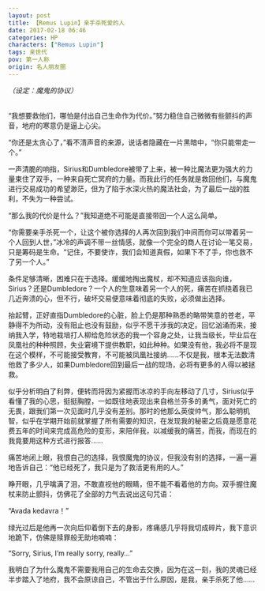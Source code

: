 ```yaml
---
layout: post
title: 【Remus Lupin】亲手杀死爱的人
date: 2017-02-18 06:46
categories: HP
characters: ["Remus Lupin"]
tags: 亲世代
pov: 第一人称
origin: 名人朋友圈
---
```


*（设定：魔鬼的协议）*

<br>
“我想要救他们，哪怕是付出自己生命作为代价。”努力稳住自己微微有些颤抖的声音，地府的寒意仍是逼上心尖。

“你还是太贪心了，”看不清声音的来源，说话者隐藏在一片黑暗中，“你只能带走一个。”

一声清脆的响指，Sirius和Dumbledore被带了上来，被一种比魔法更为强大的力量束住了双手，一种来自死亡冥府的力量。而我此行的任务就是救回他们，与魔鬼进行交易成功的希望渺茫，但为了陷于水深火热的魔法社会，为了最后一战的胜利，不失为一种尝试。

“那么我的代价是什么？”我知道绝不可能是直接带回一个人这么简单。

“你需要亲手杀死一个，让这个被你选择的人再次回到我们中间而你可以带着另一个人回到人世，”冰冷的声调不带一丝情感，就像一个完全的商人在讨论一笔交易，只是筹码是生命。“记住，不要使诈，我们会知道真假，如果下不了手，你也救不了另一个人。”

条件足够清晰，困难只在于选择。缓缓地掏出魔杖，却不知道应该指向谁，Sirius？还是Dumbledore？一个人的生意味着另一个人的死，痛苦在抓挠着我已几近奔溃的心，但不行，破坏交易便意味着彻底的失败，必须做出选择。

抬起臂，正好直指Dumbledore的心脏，脸上仍是那种熟悉的略带笑意的苍老，平静得不为所动，没有阻止也没有鼓励，似乎不愿干涉我的决定。回忆汹涌而来，接纳我入学，特地栽培打人柳给危险状态的我一个容身之处，让我当级长，毕业后在凤凰社的种种照顾，失业窘境下提供教职，如此种种。如果没有他，我必将不是现在这个模样，不可能接受教育，不可能被凤凰社接纳……不仅是我，根本无法数清他救了多少人，如果Dumbledore回到最后一战的现场，必将有更多的人得以被拯救。

似乎分析明白了利弊，便转而将因为紧握而冰凉的手向左移动了几寸，Sirius似乎看懂了我的心思，挺挺胸膛，一如既往地表现出来自格兰芬多的勇气，面对死亡的无畏，跟我们第一次见面时几乎没有差别。那时的他那么英俊帅气，那么聪明机智，似乎在学期开始前就掌握了所有需要的知识，在发现我的秘密之后竟是愿意花费五年的时间来完成高危险的变形，来陪伴我，以减缓我的痛苦，而我，而现在的我竟要用这种方式进行报答……

痛苦地闭上眼，我恨自己的选择，我恨魔鬼的协议，但我没有别的选择，一遍一遍地告诉自己：“他已经死了，我只是为了救活更有用的人。” 

睁开眼，几乎噙满了泪，不敢直视他的眼睛，但不能不看着他的方向。双手握住魔杖来防止颤抖，仿佛花了全部的力气去说出这句咒语：

“Avada kedavra！”

绿光过后是他再一次向后仰着倒下去的身影，疼痛感几乎将我切成碎片，我下意识地跪下，仿佛是赎罪般无助地喃喃：

“Sorry, Sirius, I’m really sorry, really…”

我明白了为什么魔鬼不需要我用自己的生命去交换，因为在这一刻，我的灵魂已经半步踏入了地府，我不会原谅自己，不管出于什么原因，是我，亲手杀死了他……
